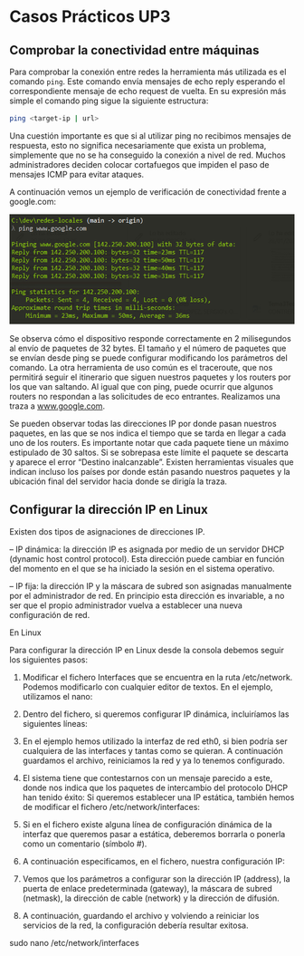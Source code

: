 # Casos Prácticos UP3

## Comprobar la conectividad entre máquinas

Para comprobar la conexión entre redes la herramienta más utilizada es el comando `ping`. Este comando envía mensajes de echo reply esperando el correspondiente mensaje de echo request de vuelta. En su expresión más simple el comando ping sigue la siguiente estructura:

```bash
ping <target-ip | url>
```

Una cuestión importante es que si al utilizar ping no recibimos mensajes de respuesta, esto no significa necesariamente que exista un problema, simplemente que no se ha conseguido la conexión a nivel de red. Muchos administradores deciden colocar cortafuegos que impiden el paso de mensajes ICMP para evitar ataques.

A continuación vemos un ejemplo de verificación de conectividad frente a google.com:

![Captura de pantalla del comando ping](assets/images/captura_ping1.png)

Se observa cómo el dispositivo responde correctamente en 2 milisegundos al envío de paquetes de 32 bytes. El tamaño y el número de paquetes que se envían desde ping se puede configurar modificando los parámetros del comando.
La otra herramienta de uso común es el traceroute, que nos permitirá seguir el itinerario que siguen nuestros paquetes y los routers por los que van saltando. Al igual que con ping, puede ocurrir que algunos routers no respondan a las solicitudes de eco entrantes.
Realizamos una traza a www.google.com.

Se pueden observar todas las direcciones IP por donde pasan nuestros paquetes, en las que se nos indica el tiempo que se tarda en llegar a cada uno de los routers. Es importante notar que cada paquete tiene un máximo estipulado de 30 saltos. Si se sobrepasa este límite el paquete se descarta y aparece el error “Destino inalcanzable”.
Existen herramientas visuales que indican incluso los países por donde están pasando nuestros paquetes y la ubicación final del servidor hacia donde se dirigía la traza.

## Configurar la dirección IP en Linux

Existen dos tipos de asignaciones de direcciones IP.

– IP dinámica: la dirección IP es asignada por medio de un servidor DHCP (dynamic host control protocol). Esta dirección puede cambiar en función del momento en el que se ha iniciado la sesión en el sistema operativo.

– IP fija: la dirección IP y la máscara de subred son asignadas manualmente por el administrador de red. En principio esta dirección es invariable, a no ser que el propio administrador vuelva a establecer una nueva configuración de red.

En Linux

Para configurar la dirección IP en Linux desde la consola debemos seguir los siguientes pasos:

1. Modificar el fichero Interfaces que se encuentra en la ruta /etc/network. Podemos modificarlo con cualquier editor de textos. En el ejemplo, utilizamos el nano:

2. Dentro del fichero, si queremos configurar IP dinámica, incluiríamos las siguientes líneas:
3. En el ejemplo hemos utilizado la interfaz de red eth0, si bien podría ser cualquiera de las interfaces y tantas como se quieran. A continuación guardamos el archivo, reiniciamos la red y ya lo tenemos configurado.
4. El sistema tiene que contestarnos con un mensaje parecido a este, donde nos indica que los paquetes de intercambio del protocolo DHCP han tenido éxito:
Si queremos establecer una IP estática, también hemos de modificar el fichero /etc/network/interfaces:
1. Si en el fichero existe alguna línea de configuración dinámica de la interfaz que queremos pasar a estática, deberemos borrarla o ponerla como un comentario (símbolo #).
2. A continuación especificamos, en el fichero, nuestra configuración IP:
3. Vemos que los parámetros a configurar son la dirección IP (address), la puerta de enlace predeterminada (gateway), la máscara de subred (netmask), la dirección de cable (network) y la dirección de difusión.
4. A continuación, guardando el archivo y volviendo a reiniciar los servicios de la red, la configuración debería resultar exitosa.

sudo nano /etc/network/interfaces
